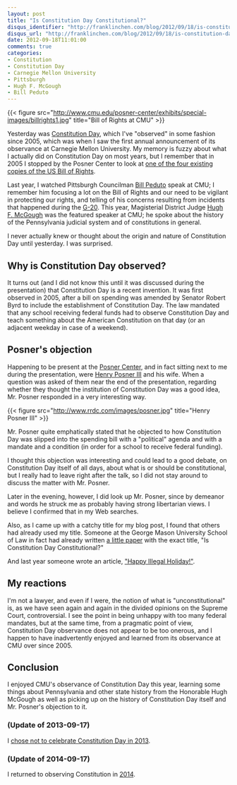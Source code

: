 ```yaml
---
layout: post
title: "Is Constitution Day Constitutional?"
disqus_identifier: "http://franklinchen.com/blog/2012/09/18/is-constitution-day-constitutional/"
disqus_url: "http://franklinchen.com/blog/2012/09/18/is-constitution-day-constitutional/"
date: 2012-09-18T11:01:00
comments: true
categories:
- Constitution
- Constitution Day
- Carnegie Mellon University
- Pittsburgh
- Hugh F. McGough
- Bill Peduto
---
```

{{< figure src="http://www.cmu.edu/posner-center/exhibits/special-images/billrights1.jpg" title="Bill of Rights at CMU" >}}

Yesterday was [Constitution Day](http://en.wikipedia.org/wiki/Constitution_Day_\(United_States\)), which I've "observed" in some fashion since 2005, which was when I saw the first annual announcement of its observance at Carnegie Mellon University. My memory is fuzzy about what I actually did on Constitution Day on most years, but I remember that in 2005 I stopped by the Posner Center to look at [one of the four existing copies of the US Bill of Rights](http://www.cmu.edu/posner-center/exhibits/bill-of-rights.html).

Last year, I watched Pittsburgh Councilman [Bill Peduto](http://www.billpeduto.com/) speak at CMU; I remember him focusing a lot on the Bill of Rights and our need to be vigilant in protecting our rights, and telling of his concerns resulting from incidents that happened during the [G-20](http://pittnews.com/newsstory/city-departments-to-investigate-circumstances-of-g-20-arrests/). This year, Magisterial District Judge [Hugh F. McGough](http://judgepedia.org/index.php/Hugh_F._McGough) was the featured speaker at CMU; he spoke about the history of the Pennsylvania judicial system and of constitutions in general.

I never actually knew or thought about the origin and nature of Constitution Day until yesterday. I was surprised.

<!--more-->

## Why is Constitution Day observed?

It turns out (and I did not know this until it was discussed during the presentation) that Constitution Day is a recent invention. It was first observed in 2005, after a bill on spending was amended by Senator Robert Byrd to include the establishment of Constitution Day. The law mandated that any school receiving federal funds had to observe Constitution Day and teach something about the American Constitution on that day (or an adjacent weekday in case of a weekend).

## Posner's objection

Happening to be present at the [Posner Center](http://www.cmu.edu/posner-center/), and in fact sitting next to me during the presentation, were [Henry Posner III](http://www.rrdc.com/mgmt_bio_posner.html) and his wife. When a question was asked of them near the end of the presentation, regarding whether they thought the institution of Constitution Day was a good idea, Mr. Posner responded in a very interesting way.

{{< figure src="http://www.rrdc.com/images/posner.jpg" title="Henry Posner III" >}}

Mr. Posner quite emphatically stated that he objected to how Constitution Day was slipped into the spending bill with a "political" agenda and with a mandate and a condition (in order for a school to receive federal funding).

I thought this objection was interesting and could lead to a good debate, on Constitution Day itself of all days, about what is or should be constitutional, but I really had to leave right after the talk, so I did not stay around to discuss the matter with Mr. Posner.

Later in the evening, however, I did look up Mr. Posner, since by demeanor and words he struck me as probably having strong libertarian views. I believe I confirmed that in my Web searches.

Also, as I came up with a catchy title for my blog post, I found that others had already used my title. Someone at the George Mason University School of Law in fact had already written [a little paper](http://papers.ssrn.com/sol3/papers.cfm?abstract_id=893903) with the exact title, "Is Constitution Day Constitutional?"

And last year someone wrote an article, ["Happy Illegal Holiday!"](http://www.nytimes.com/2011/09/17/opinion/constitution-day-happy-illegal-holiday.html).

## My reactions

I'm not a lawyer, and even if I were, the notion of what is "unconstitutional" is, as we have seen again and again in the divided opinions on the Supreme Court, controversial. I see the point in being unhappy with too many federal mandates, but at the same time, from a pragmatic point of view, Constitution Day observance does not appear to be too onerous, and I happen to have inadvertently enjoyed and learned from its observance at CMU over since 2005.

## Conclusion

I enjoyed CMU's observance of Constitution Day this year, learning some things about Pennsylvania and other state history from the Honorable Hugh McGough as well as picking up on the history of Constitution Day itself and Mr. Posner's objection to it.

### (Update of 2013-09-17)

I [chose not to celebrate Constitution Day in 2013](/blog/2013/09/17/on-not-celebrating-constitution-day-this-year/).

### (Update of 2014-09-17)

I returned to observing Constitution in [2014](/blog/2014/09/17/observing-constitution-day-with-the-supreme-court-and-privacy-the-fourth-amendment-in-the-digital-age/).
